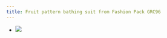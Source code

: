 ```yaml
---
title: Fruit pattern bathing suit from Fashion Pack GRC96
---
```


- ![](https://firebasestorage.googleapis.com/v0/b/firescript-577a2.appspot.com/o/imgs%2Fapp%2FJosiahs%2FbsAPF_2IdM.jpeg?alt=media&token=ac993d55-31ab-4126-a276-24c2c3064eac)
